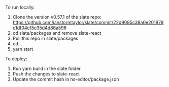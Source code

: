 To run locally:
1. Clone the version v0.57.1 of the slate repo: https://github.com/ianstormtaylor/slate/commit/22d9095c39a0e201878e1df04ef5e35d4d86a596
2. cd slate/packages and remove slate-react
3. Pull this repo in slate/packages
4. cd ..
5. yarn start

To deploy:
1. Run yarn build in the slate folder
2. Push the changes to slate-react
3. Update the commit hash in hs-editor/package.json
